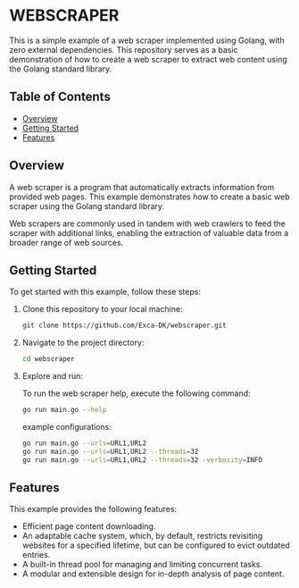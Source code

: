 # WEBSCRAPER

This is a simple example of a web scraper implemented using Golang, with zero external dependencies. This repository serves as a basic demonstration of how to create a web scraper to extract web content using the Golang standard library.


## Table of Contents

- [Overview](#overview)
- [Getting Started](#getting-started)
- [Features](#features)

## Overview

A web scraper is a program that automatically extracts information from provided web pages. This example demonstrates how to create a basic web scraper using the Golang standard library.

Web scrapers are commonly used in tandem with web crawlers to feed the scraper with additional links, enabling the extraction of valuable data from a broader range of web sources.

## Getting Started

To get started with this example, follow these steps:

1. Clone this repository to your local machine:

   ```bash
   git clone https://github.com/Exca-DK/webscraper.git
   ```

2. Navigate to the project directory:

    ```bash
    cd webscraper
    ```

3. Explore and run:

    To run the web scraper help, execute the following command:

    ```bash
    go run main.go --help
    ```

    example configurations:
    ```bash
    go run main.go --urls=URL1,URL2
    go run main.go --urls=URL1,URL2 --threads=32
    go run main.go --urls=URL1,URL2 --threads=32 -verbosity=INFO
    ```

## Features

This example provides the following features:

- Efficient page content downloading.
- An adaptable cache system, which, by default, restricts revisiting websites for a specified lifetime, but can be configured to evict outdated entries.
- A built-in thread pool for managing and limiting concurrent tasks.
- A modular and extensible design for in-depth analysis of page content.
